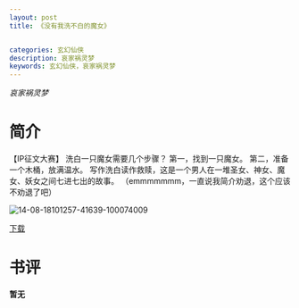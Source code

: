 ```yaml
---
layout: post
title: 《没有我洗不白的魔女》


categories: 玄幻仙侠
description: 哀家祸灵梦
keywords: 玄幻仙侠，哀家祸灵梦
---
```


*哀家祸灵梦*

# 简介

【IP征文大赛】 					                                                                                                                                洗白一只魔女需要几个步骤？ 第一，找到一只魔女。 第二，准备一个木桶，放满温水。 写作洗白读作救赎，这是一个男人在一堆圣女、神女、魔女、妖女之间七进七出的故事。 （emmmmmmm，一直说我简介劝退，这个应该不劝退了吧）

![14-08-18101257-41639-100074009](http://tvax1.sinaimg.cn/large/008dGP0Fgy1gu6l7dnx0jj30a00dc41d.jpg)

[下载](https://link.jscdn.cn/1drv/aHR0cHM6Ly8xZHJ2Lm1zL3QvcyFBaGU2R2dNWmVFb2poVWdhRnlXQ21XdmNNNWtXP2U9MTZ2clRu.txt)

# 书评
**暂无**